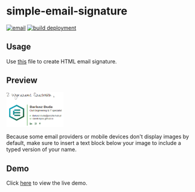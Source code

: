 # simple-email-signature

[![email](https://img.shields.io/static/v1.svg?label=Email&message=Signature&color=grey&logo=gmail&style=flat&logoColor=white&colorA=critical)](https://github.com/DarekRepos/simple-email-signature)
[![build deployment](https://github.com/DarekRepos/simple-email-signature/actions/workflows/pages/pages-build-deployment/badge.svg)](https://github.com/DarekRepos/simple-email-signature/actions/workflows/pages/pages-build-deployment)



## Usage


Use [this](https://github.com/DarekRepos/simple-email-signature/blob/main/gmail-signature-template.html) file to create HTML email signature.

## Preview

<img src="docs\img\preview-email-template.png" height="10%" width="30%">

Because some email providers or mobile devices don't display images by default, make sure to insert a text block below your image to include a typed version of your name.

## Demo

Click [here](https://darekrepos.github.io/simple-email-signature/) to view the live demo.
